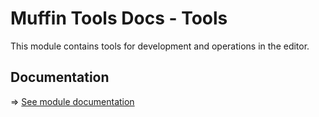 # Muffin Tools Docs - Tools

This module contains tools for development and operations in the editor.

## Documentation

=> [See module documentation](./_Documentation/README.md)